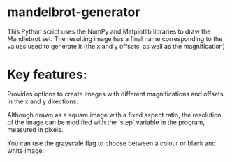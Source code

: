 # mandelbrot-generator
This Python script uses the NumPy and Matplotlib libraries to draw the Mandlebrot set. The resulting image has a final name corresponding to the values used to generate it (the x and y offsets, as well as the magnification)

# Key features:
Provides options to create images with different magnifications and offsets in the x and y directions.

Although drawn as a square image with a fixed aspect ratio, the resolution of the image can be modified with the 'step' variable in the program, measured in pixels. 

You can use the grayscale flag to choose between a colour or black and white image.
